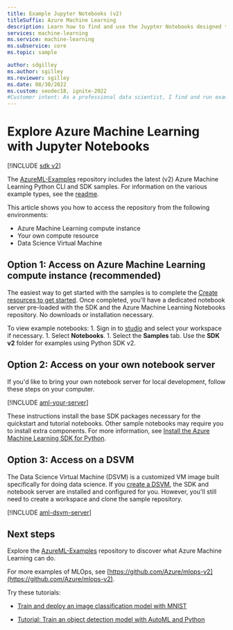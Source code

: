 ```yaml
---
title: Example Jupyter Notebooks (v2)
titleSuffix: Azure Machine Learning
description: Learn how to find and use the Juypter Notebooks designed to help you explore the SDK (v2) and serve as models for your own machine learning projects.
services: machine-learning
ms.service: machine-learning
ms.subservice: core
ms.topic: sample

author: sdgilley
ms.author: sgilley
ms.reviewer: sgilley
ms.date: 08/30/2022
ms.custom: seodec18, ignite-2022
#Customer intent: As a professional data scientist, I find and run example Jupyter Notebooks for Azure Machine Learning.
---
```


# Explore Azure Machine Learning with Jupyter Notebooks

[!INCLUDE [sdk v2](includes/machine-learning-sdk-v2.md)]

The [AzureML-Examples](https://github.com/Azure/azureml-examples) repository includes the latest (v2) Azure Machine Learning Python CLI and SDK samples. For information on the various example types, see the [readme](https://github.com/Azure/azureml-examples#azure-machine-learning-examples).

This article shows you how to access the repository from the following environments:

- Azure Machine Learning compute instance
- Your own compute resource
- Data Science Virtual Machine


## Option 1: Access on Azure Machine Learning compute instance (recommended)

The easiest way to get started with the samples is to complete the [Create resources to get started](quickstart-create-resources.md). Once completed, you'll have a dedicated notebook server pre-loaded with the SDK and the Azure Machine Learning Notebooks repository. No downloads or installation necessary.

To view example notebooks:
    1. Sign in to [studio](https://ml.azure.com) and select your workspace if necessary.
    1. Select **Notebooks**.
    1. Select the **Samples** tab. Use the **SDK v2** folder for examples using Python SDK v2.


## Option 2: Access on your own notebook server

If you'd like to bring your own notebook server for local development, follow these steps on your computer.

[!INCLUDE [aml-your-server](includes/aml-your-server-v2.md)]

These instructions install the base SDK packages necessary for the quickstart and tutorial notebooks. Other sample notebooks may require you to install extra components. For more information, see [Install the Azure Machine Learning SDK for Python](https://aka.ms/sdk-v2-install).


## Option 3: Access on a DSVM

The Data Science Virtual Machine (DSVM) is a customized VM image built specifically for doing data science. If you [create a DSVM](how-to-configure-environment.md#local-and-dsvm-only-create-a-workspace-configuration-file), the SDK and notebook server are installed and configured for you. However, you'll still need to create a workspace and clone the sample repository.

[!INCLUDE [aml-dsvm-server](includes/aml-dsvm-server-v2.md)]

## Next steps

Explore the [AzureML-Examples](https://github.com/Azure/azureml-examples) repository to discover what Azure Machine Learning can do.

For more examples of MLOps, see [https://github.com/Azure/mlops-v2](https://github.com/Azure/mlops-v2).

Try these tutorials:

- [Train and deploy an image classification model with MNIST](tutorial-train-deploy-notebook.md)

- [Tutorial: Train an object detection model with AutoML and Python](tutorial-auto-train-image-models.md)
